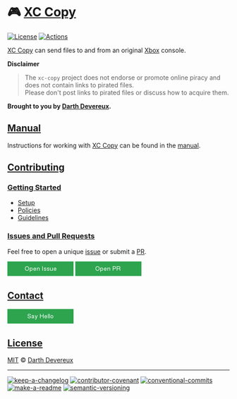 # 🎮 [XC Copy](https://github.com/gameplayok/xc-copy)

[![License](https://img.shields.io/badge/license-MIT-informational.svg)](./LICENSE)
[![Actions](https://github.com/gameplayok/xc-copy/actions/workflows/test.yaml/badge.svg)](https://github.com/gameplayok/xc-copy/actions)

[XC Copy](https://github.com/gameplayok/xc-copy) can send files to and from an original [Xbox](https://en.wikipedia.org/wiki/Xbox_(console)) console.  

**Disclaimer**  
> The `xc-copy` project does not endorse or promote online piracy and does not contain links to pirated files.  
> Please don't post links to pirated files or discuss how to acquire them.

**Brought to you by [Darth Devereux](mailto:hello+xc-copy@darth.dev).**

## [Manual](#manual)

Instructions for working with [XC Copy](https://github.com/gameplayok/xc-copy) can be found in the [manual](docs/manual.md#install).

## [Contributing](#contributing)

### [Getting Started](#getting-started)

- [Setup](docs/setup.md)
- [Policies](docs/policies.md)
- [Guidelines](docs/guidelines.md)

### [Issues and Pull Requests](#issues-and-pull-requests)

Feel free to open a unique [issue](https://docs.github.com/en/free-pro-team@latest/github/managing-your-work-on-github/about-issues) or submit a [PR](https://docs.github.com/en/free-pro-team@latest/github/collaborating-with-issues-and-pull-requests/about-pull-requests).

[![open-issue-button](docs/asset/image/open-issue-button.png)](https://github.com/gameplayok/xc-copy/issues/new)
[![open-pr-button](docs/asset/image/open-pr-button.png)](https://github.com/gameplayok/xc-copy/compare)

## [Contact](#contact)

[![say-hello-button](docs/asset/image/say-hello-button.png)](mailto:hello+xc-copy@darth.dev)

## [License](#license)

[MIT](LICENSE) © [Darth Devereux](mailto:license+xc-copy@darth.dev)

---

[![keep-a-changelog](https://img.shields.io/badge/keep%20a%20changelog-1.0.0-informational)](./CHANGELOG.md)
[![contributor-covenant](https://img.shields.io/badge/contributor%20covenant-1.4.0-informational.svg)](./CHANGELOG.md)
[![conventional-commits](https://img.shields.io/badge/conventional%20commits-1.0.0-informational.svg)](https://conventionalcommits.org)
[![make-a-readme](https://img.shields.io/badge/make%20a%20readme-101-informational.svg)](https://www.makeareadme.com/#readme-101)
[![semantic-versioning](https://img.shields.io/badge/semantic%20versioning-2.0.0-informational.svg)](https://semver.org/)
